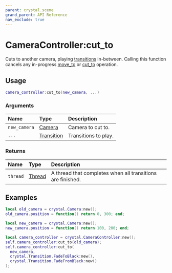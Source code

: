 ```yaml
---
parent: crystal.scene
grand_parent: API Reference
nav_exclude: true
---
```


# CameraController:cut_to

Cuts to another camera, playing [transitions](transition) in-between. Calling this function cancels any in-progress [move_to](camera_controller_move_to) or [cut_to](camera_controller_cut_to) operation.

## Usage

```lua
camera_controller:cut_to(new_camera, ...)
```

### Arguments

| Name         | Type                     | Description          |
| :----------- | :----------------------- | :------------------- |
| `new_camera` | [Camera](camera)         | Camera to cut to.    |
| `...`        | [Transition](transition) | Transitions to play. |

### Returns

| Name     | Type                                 | Description                                                |
| :------- | :----------------------------------- | :--------------------------------------------------------- |
| `thread` | [Thread](/crystal/api/script/thread) | A thread that completes when all transitions are finished. |

## Examples

```lua
local old_camera = crystal.Camera:new();
old_camera.position = function() return 0, 300; end;

local new_camera = crystal.Camera:new();
new_camera.position = function() return 100, 200; end;

local camera_controller = crystal.CameraController:new();
self.camera_controller:cut_to(old_camera);
self.camera_controller:cut_to(
  new_camera,
  crystal.Transition.FadeToBlack:new(),
  crystal.Transition.FadeFromBlack:new()
);
```

